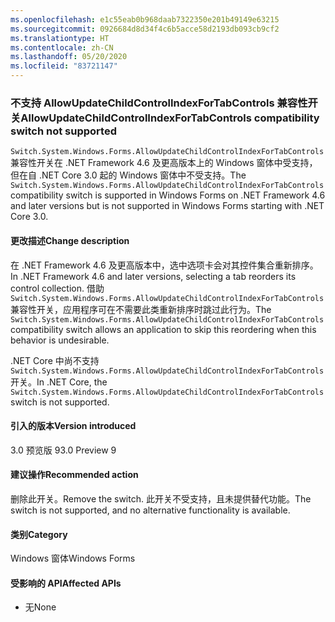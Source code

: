 ```yaml
---
ms.openlocfilehash: e1c55eab0b968daab7322350e201b49149e63215
ms.sourcegitcommit: 0926684d8d34f4c6b5acce58d2193db093cb9cf2
ms.translationtype: HT
ms.contentlocale: zh-CN
ms.lasthandoff: 05/20/2020
ms.locfileid: "83721147"
---
```

### <a name="allowupdatechildcontrolindexfortabcontrols-compatibility-switch-not-supported"></a><span data-ttu-id="6e109-101">不支持 AllowUpdateChildControlIndexForTabControls 兼容性开关</span><span class="sxs-lookup"><span data-stu-id="6e109-101">AllowUpdateChildControlIndexForTabControls compatibility switch not supported</span></span>

<span data-ttu-id="6e109-102">`Switch.System.Windows.Forms.AllowUpdateChildControlIndexForTabControls` 兼容性开关在 .NET Framework 4.6 及更高版本上的 Windows 窗体中受支持，但在自 .NET Core 3.0 起的 Windows 窗体中不受支持。</span><span class="sxs-lookup"><span data-stu-id="6e109-102">The `Switch.System.Windows.Forms.AllowUpdateChildControlIndexForTabControls` compatibility switch is supported in Windows Forms on .NET Framework 4.6 and later versions but is not supported in Windows Forms starting with .NET Core 3.0.</span></span>

#### <a name="change-description"></a><span data-ttu-id="6e109-103">更改描述</span><span class="sxs-lookup"><span data-stu-id="6e109-103">Change description</span></span>

<span data-ttu-id="6e109-104">在 .NET Framework 4.6 及更高版本中，选中选项卡会对其控件集合重新排序。</span><span class="sxs-lookup"><span data-stu-id="6e109-104">In .NET Framework 4.6 and later versions, selecting a tab reorders its control collection.</span></span> <span data-ttu-id="6e109-105">借助 `Switch.System.Windows.Forms.AllowUpdateChildControlIndexForTabControls` 兼容性开关，应用程序可在不需要此类重新排序时跳过此行为。</span><span class="sxs-lookup"><span data-stu-id="6e109-105">The `Switch.System.Windows.Forms.AllowUpdateChildControlIndexForTabControls` compatibility switch allows an application to skip this reordering when this behavior is undesirable.</span></span>

<span data-ttu-id="6e109-106">.NET Core 中尚不支持 `Switch.System.Windows.Forms.AllowUpdateChildControlIndexForTabControls` 开关。</span><span class="sxs-lookup"><span data-stu-id="6e109-106">In .NET Core, the `Switch.System.Windows.Forms.AllowUpdateChildControlIndexForTabControls` switch is not supported.</span></span>

#### <a name="version-introduced"></a><span data-ttu-id="6e109-107">引入的版本</span><span class="sxs-lookup"><span data-stu-id="6e109-107">Version introduced</span></span>

<span data-ttu-id="6e109-108">3.0 预览版 9</span><span class="sxs-lookup"><span data-stu-id="6e109-108">3.0 Preview 9</span></span>

#### <a name="recommended-action"></a><span data-ttu-id="6e109-109">建议操作</span><span class="sxs-lookup"><span data-stu-id="6e109-109">Recommended action</span></span>

<span data-ttu-id="6e109-110">删除此开关。</span><span class="sxs-lookup"><span data-stu-id="6e109-110">Remove the switch.</span></span> <span data-ttu-id="6e109-111">此开关不受支持，且未提供替代功能。</span><span class="sxs-lookup"><span data-stu-id="6e109-111">The switch is not supported, and no alternative functionality is available.</span></span>

#### <a name="category"></a><span data-ttu-id="6e109-112">类别</span><span class="sxs-lookup"><span data-stu-id="6e109-112">Category</span></span>

<span data-ttu-id="6e109-113">Windows 窗体</span><span class="sxs-lookup"><span data-stu-id="6e109-113">Windows Forms</span></span>

#### <a name="affected-apis"></a><span data-ttu-id="6e109-114">受影响的 API</span><span class="sxs-lookup"><span data-stu-id="6e109-114">Affected APIs</span></span>

- <span data-ttu-id="6e109-115">无</span><span class="sxs-lookup"><span data-stu-id="6e109-115">None</span></span>

<!-- 

#### Affected APIs

- Not detectable via API analysis

-->

